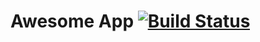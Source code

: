 Awesome App [![Build Status](https://travis-ci.org/outlying/awesome.svg?branch=master)](https://travis-ci.org/outlying/awesome)
=======
